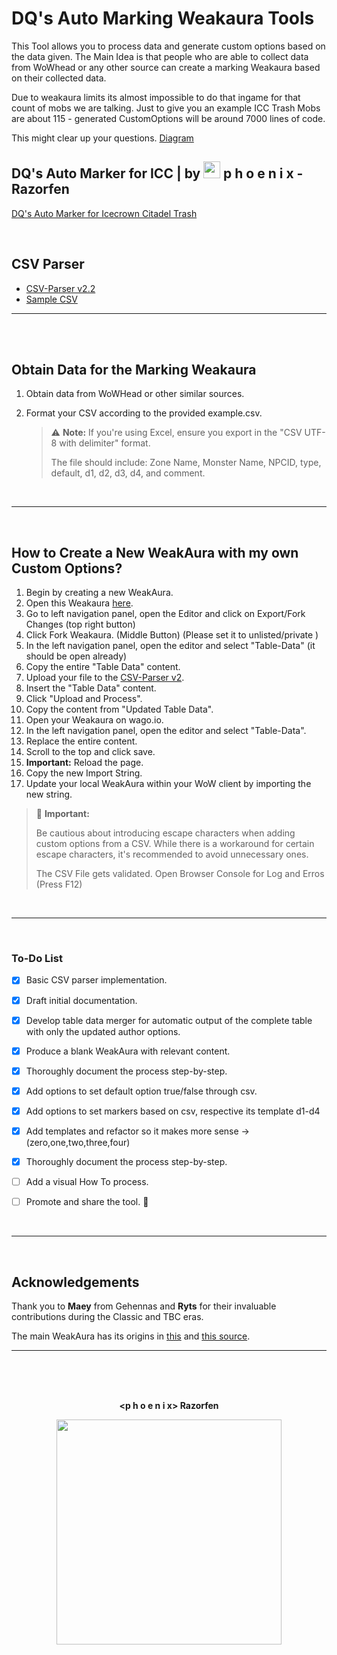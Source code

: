 # DQ's Auto Marking Weakaura Tools

This Tool allows you to process data and generate custom options based on the data given.
The Main Idea is that people who are able to collect data from WoWhead or any other source can create a marking Weakaura based on their collected data.

Due to weakaura limits its almost impossible to do that ingame for that count of mobs we are talking.
Just to give you an example ICC Trash Mobs are about 115 - generated CustomOptions will be around 7000 lines of code.

This might clear up your questions. [Diagram](https://github.com/DieQuelle/dqs-automarking/blob/main/diagram.md)







<h2>DQ's Auto Marker for ICC | by <img width="27" src="https://i.imgur.com/qz0L6Zk.png" alt="phoenix-logo"> p h o e n i x -  Razorfen
</h2>

[DQ's Auto Marker for Icecrown Citadel Trash](https://wago.io/Ck9JAf55V)

<br>


## CSV Parser


- [CSV-Parser v2.2](https://automarker.d-q.xyz/csvparse_v2.html)
- [Sample CSV](https://github.com/DieQuelle/dqs-automarking/blob/main/example.csv)

---
<br>
<br>

## Obtain Data for the Marking Weakaura 

1. Obtain data from WoWHead or other similar sources.
2. Format your CSV according to the provided example.csv.

   > ⚠️ **Note:** If you're using Excel, ensure you export in the "CSV UTF-8 with delimiter" format.
   >
   > The file should include: Zone Name, Monster Name, NPCID, type, default, d1, d2, d3, d4, and comment.

<br>


---
<br>


## How to Create a New WeakAura with my own Custom Options? 

1. Begin by creating a new WeakAura.
2. Open this Weakaura [here](https://wago.io/hBttee1ip).
3. Go to left navigation panel, open the Editor and click on Export/Fork Changes (top right button)
4. Click Fork Weakaura. (Middle Button) (Please set it to unlisted/private )
5. In the left navigation panel, open the editor and select "Table-Data" (it should be open already)
6. Copy the entire "Table Data" content.
7. Upload your file to the [CSV-Parser v2](https://automarker.d-q.xyz/csvparse_v2.html).
8. Insert the "Table Data" content.
9. Click "Upload and Process".
10. Copy the content from "Updated Table Data".
11. Open your Weakaura on wago.io.
12. In the left navigation panel, open the editor and select "Table-Data".
13. Replace the entire content.
14. Scroll to the top and click save.
15. **Important:** Reload the page.
16. Copy the new Import String.
17. Update your local WeakAura within your WoW client by importing the new string.

   > 🔴 **Important:** 
   >
   > Be cautious about introducing escape characters when adding custom options from a CSV. While there is a workaround for certain escape characters, it's recommended to avoid unnecessary ones.
   >
   > The CSV File gets validated. Open Browser Console for Log and Erros (Press F12)

<br>


---
<br>


### To-Do List

- [x] Basic CSV parser implementation.
- [x] Draft initial documentation.
- [x] Develop table data merger for automatic output of the complete table with only the updated author options.
- [x] Produce a blank WeakAura with relevant content.
- [x] Thoroughly document the process step-by-step.
- [x] Add options to set default option true/false through csv.
- [x] Add options to set markers based on csv, respective its template d1-d4
- [x] Add templates and refactor so it makes more sense -> (zero,one,two,three,four)
- [x] Thoroughly document the process step-by-step.
- [ ] Add a visual How To process.
- [ ] Promote and share the tool. 🎉


<br>


---
<br>


## Acknowledgements

Thank you to **Maey** from Gehennas and **Ryts** for their invaluable contributions during the Classic and TBC eras.

The main WeakAura has its origins in [this](https://wago.io/-4-XO5Mst) and [this source](https://wago.io/WvTWjRwcu).

---

<br>
<br>
<br>
<div align="center">

**\<p h o e n i x> Razorfen**

<img width="360" src="https://i.imgur.com/qz0L6Zk.png">
</div>